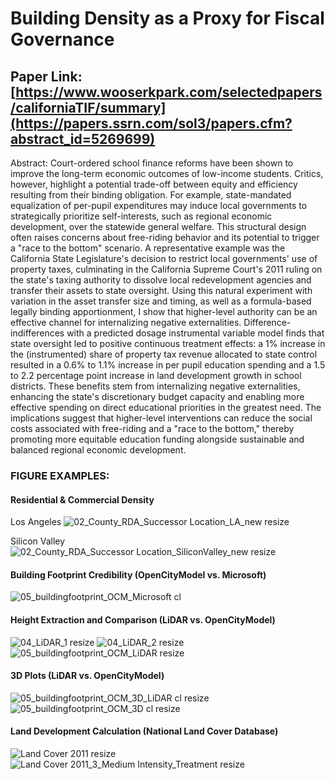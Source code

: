 # Building Density as a Proxy for Fiscal Governance

## Paper Link: [https://www.wooserkpark.com/selectedpapers/californiaTIF/summary](https://papers.ssrn.com/sol3/papers.cfm?abstract_id=5269699)

Abstract: Court-ordered school finance reforms have been shown to improve the long-term economic outcomes of low-income students. Critics, however, highlight a potential trade-off between equity and efficiency resulting from their binding obligation. For example, state-mandated equalization of per-pupil expenditures may induce local governments to strategically prioritize self-interests, such as regional economic development, over the statewide general welfare. This structural design often raises concerns about free-riding behavior and its potential to trigger a "race to the bottom" scenario. A representative example was the California State Legislature's decision to restrict local governments' use of property taxes, culminating in the California Supreme Court's 2011 ruling on the state's taxing authority to dissolve local redevelopment agencies and transfer their assets to state oversight. Using this natural experiment with variation in the asset transfer size and timing, as well as a formula-based legally binding apportionment, I show that higher-level authority can be an effective channel for internalizing negative externalities. Difference-indifferences with a predicted dosage instrumental variable model finds that state oversight led to positive continuous treatment effects: a 1% increase in the (instrumented) share of property tax revenue allocated to state control resulted in a 0.6% to 1.1% increase in per pupil education spending and a 1.5 to 2.2 percentage point increase in land development growth in school districts. These benefits stem from internalizing negative externalities, enhancing the state's discretionary budget capacity and enabling more effective spending on direct educational priorities in the greatest need. The implications suggest that higher-level interventions can reduce the social costs associated with free-riding and a "race to the bottom," thereby promoting more equitable education funding alongside sustainable and balanced regional economic development.

### FIGURE EXAMPLES:

#### Residential & Commercial Density
Los Angeles
![02_County_RDA_Successor Location_LA_new resize](https://github.com/user-attachments/assets/ac3cffc4-49c3-4783-b356-3a5e13662ccc)

Silicon Valley
![02_County_RDA_Successor Location_SiliconValley_new resize](https://github.com/user-attachments/assets/828cb3fa-f7cd-4435-9566-d6c2bf999f63)

#### Building Footprint Credibility (OpenCityModel vs. Microsoft)
![05_buildingfootprint_OCM_Microsoft cl](https://github.com/user-attachments/assets/80a8f990-819b-4eef-817d-6ca0ee3cc830)

#### Height Extraction and Comparison (LiDAR vs. OpenCityModel)
![04_LiDAR_1 resize](https://github.com/user-attachments/assets/90882a5e-a23f-4041-839c-74d3dbd409ee)
![04_LiDAR_2 resize](https://github.com/user-attachments/assets/586aff01-18bc-4953-9dda-c243c6df1348)
![05_buildingfootprint_OCM_LiDAR resize](https://github.com/user-attachments/assets/e815710f-10c6-469b-9888-68223388a53a)

#### 3D Plots (LiDAR vs. OpenCityModel)
![05_buildingfootprint_OCM_3D_LiDAR cl resize](https://github.com/user-attachments/assets/92c37fd6-98f8-4274-8acc-d06273b082c2)
![05_buildingfootprint_OCM_3D cl resize](https://github.com/user-attachments/assets/1e66048c-7deb-4c11-b159-a645bc431da6)

#### Land Development Calculation (National Land Cover Database)
![Land Cover 2011 resize](https://github.com/user-attachments/assets/4df4c09f-9552-4a22-b77a-97667252aeaf)
![Land Cover 2011_3_Medium Intensity_Treatment resize](https://github.com/user-attachments/assets/51c49f67-dc4b-470c-bf14-ddf6b0310595)
